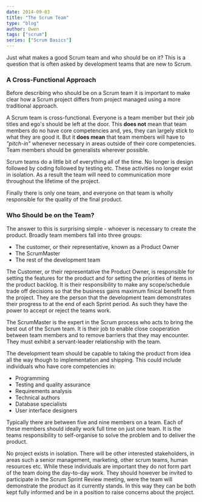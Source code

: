 ```yaml
---
date: 2014-09-03
title: "The Scrum Team"
type: "blog"
author: Owen
tags: ["scrum"]
series: ["Scrum Basics"]
---
```

Just what makes a good Scrum team and who should be on it? This is a question
that is often asked by development teams that are new to Scrum.
<!--more-->
### A Cross-Functional Approach
Before describing who should be on a Scrum team it is important to make clear
how a Scrum project differs from project managed using a more traditional
approach.

A Scrum team is cross-functional. Everyone is a team member but their job
titles and ego's should be left at the door. This **does not** mean that team
members do no have core competencies and, yes, they can largely stick to what
they are good it. But it **does mean** that team members will have to
_"pitch-in"_ whenever necessary in areas outside of their core competencies. Team members
should be generalists wherever possible.

Scrum teams do a little bit of everything all of the time. No longer is design
followed by coding followed by testing etc. These activities no longer exist in
isolation. As a result the team will need to communication more throughout
the lifetime of the project.

Finally there is only one team, and everyone on that team is wholly responsible for the quality of the final product.

### Who Should be on the Team?
The answer to this is surprising simple - whoever is necessary to create the 
product. Broadly team members fall into three groups:

* The customer, or their representative, known as a Product Owner
* The ScrumMaster
* The rest of the development team

The Customer, or their representative the Product Owner, is responsible for
setting the features for the product and for setting the priorities of items in
the product backlog. It is their responsibility to make any scope/schedule
trade off decisions so that the business gains maximum finical benefit from the
project. They are the person that the development team demonstrates their
progress to at the end of each Sprint period. As such they have the power to
accept or reject the teams work.

The ScrumMaster is the expert in the Scrum process who acts to bring the best
out of the Scrum team. It is their job to enable close cooperation between team
members and to remove barriers that they may encounter. They must exhibit a
servant-leader relationship with the team.

The development team should be capable to taking the product from idea all the way though to implementation and shipping. This could include individuals who
have core competencies in:

* Programming
* Testing and quality assurance
* Requirements analysis
* Technical authors
* Database specialists
* User interface designers

Typically there are between five and nine members on a team. Each of these
members should ideally work full time on just one team. It is the teams
responsibility to self-organise to solve the problem and to deliver the
product.

No project exists in isolation. There will be other interested stakeholders, in
areas such a senior management, marketing, other scrum teams, human resources
etc. While these individuals are important they do not form part of the team
doing the day-to-day work. They should however be invited to participate in the
Scrum Sprint Review meeting, were the team will demonstrate the product as it
currently stands. In this way they can be both kept fully informed and be in a
position to raise concerns about the project.



